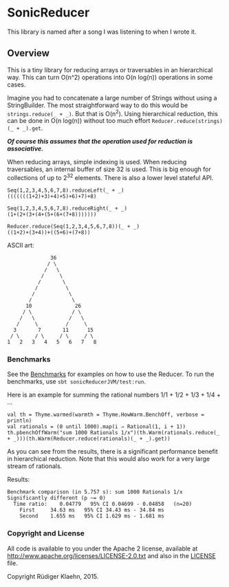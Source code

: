 # SonicReducer

This library is named after a song I was listening to when I wrote it.

## Overview

This is a tiny library for reducing arrays or traversables in an hierarchical way. This can turn O(n^2) operations into O(n log(n)) operations in some cases.

Imagine you had to concatenate a large number of Strings without using a StringBuilder. The most straightforward way to do this would be `strings.reduce(_ + _)`. But that is O(n<sup>2</sup>). Using hierarchical reduction, this can be done in O(n log(n)) without too much effort `Reducer.reduce(strings)(_ + _).get`.

***Of course this assumes that the operation used for reduction is associative.***

When reducing arrays, simple indexing is used. When reducing traversables, an internal buffer of size 32 is used. This is big enough for collections of up to 2<sup>32</sup> elements. There is also a lower level stateful API.

```
Seq(1,2,3,4,5,6,7,8).reduceLeft(_ + _)
(((((((1+2)+3)+4)+5)+6)+7)+8)

Seq(1,2,3,4,5,6,7,8).reduceRight(_ + _)
(1+(2+(3+(4+(5+(6+(7+8)))))))

Reducer.reduce(Seq(1,2,3,4,5,6,7,8))(_ + _)
((1+2)+(3+4))+((5+6)+(7+8))
```

ASCII art:
```
              36
             / \
            /   \
           /     \
          /       \
         /         \
        /           \
       /             \
      10              26
     / \             / \
    /   \           /   \
   /     \         /     \
  3       7       11      15
 / \     / \     / \     / \
1   2   3   4   5   6   7   8 
```

### Benchmarks

See the [Benchmarks](src/test/com/rklaehn/sonicreducer/SonicReducerBench.scala) for examples on how to use the Reducer. To run the benchmarks, use `sbt sonicReducerJVM/test:run`.

Here is an example for summing the rational numbers 1/1 + 1/2 + 1/3 + 1/4 + ...

```
val th = Thyme.warmed(warmth = Thyme.HowWarm.BenchOff, verbose = println)
val rationals = (0 until 1000).map(i ⇒ Rational(1, i + 1))
th.pbenchOffWarm("sum 1000 Rationals 1/x")(th.Warm(rationals.reduce(_ + _)))(th.Warm(Reducer.reduce(rationals)(_ + _).get))
```

As you can see from the results, there is a significant performance benefit in hierarchical reduction. Note that this would also work for a very large stream of rationals.

Results:
```
Benchmark comparison (in 5.757 s): sum 1000 Rationals 1/x
Significantly different (p ~= 0)
  Time ratio:    0.04779   95% CI 0.04699 - 0.04858   (n=20)
    First     34.63 ms   95% CI 34.43 ms - 34.84 ms
    Second    1.655 ms   95% CI 1.629 ms - 1.681 ms
```

### Copyright and License

All code is available to you under the Apache 2 license, available at
http://www.apache.org/licenses/LICENSE-2.0.txt and also in the
[LICENSE](LICENSE) file.

Copyright Rüdiger Klaehn, 2015.
